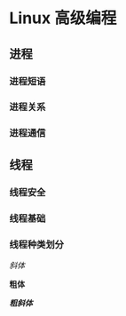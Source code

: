 # Linux 高级编程

## 进程

### 进程短语
### 进程关系
### 进程通信

## 线程

### 线程安全
### 线程基础
### 线程种类划分

*斜体*

**粗体**

***粗斜体***

